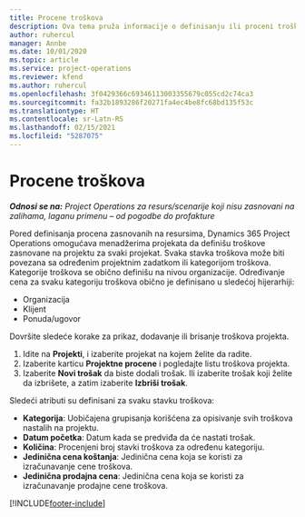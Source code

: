 ```yaml
---
title: Procene troškova
description: Ova tema pruža informacije o definisanju ili proceni troškova zasnovanih na projektu.
author: ruhercul
manager: Annbe
ms.date: 10/01/2020
ms.topic: article
ms.service: project-operations
ms.reviewer: kfend
ms.author: ruhercul
ms.openlocfilehash: 3f0429366c69346113003355679c055cd2c74ca3
ms.sourcegitcommit: fa32b1893286f20271fa4ec4be8fc68bd135f53c
ms.translationtype: HT
ms.contentlocale: sr-Latn-RS
ms.lasthandoff: 02/15/2021
ms.locfileid: "5287075"
---
```

# <a name="expense-estimates"></a>Procene troškova
_**Odnosi se na:** Project Operations za resurs/scenarije koji nisu zasnovani na zalihama, laganu primenu – od pogodbe do profakture_

Pored definisanja procena zasnovanih na resursima, Dynamics 365 Project Operations omogućava menadžerima projekata da definišu troškove zasnovane na projektu za svaki projekat. Svaka stavka troškova može biti povezana sa određenim projektnim zadatkom ili kategorijom troškova. Kategorije troškova se obično definišu na nivou organizacije. Određivanje cena za svaku kategoriju troškova obično je definisano u sledećoj hijerarhiji:

- Organizacija
- Klijent
- Ponuda/ugovor

Dovršite sledeće korake za prikaz, dodavanje ili brisanje troškova projekta.

1. Idite na **Projekti**, i izaberite projekat na kojem želite da radite.
2. Izaberite karticu **Projektne procene** i pogledajte listu troškova projekta.
3. Izaberite **Novi trošak** da biste dodali trošak. Ili izaberite trošak koji želite da izbrišete, a zatim izaberite **Izbriši trošak**.

Sledeći atributi su definisani za svaku stavku troškova:

- **Kategorija**: Uobičajena grupisanja korišćena za opisivanje svih troškova nastalih na projektu.
- **Datum početka**: Datum kada se predviđa da će nastati trošak.
- **Količina**: Procenjeni broj stavki troškova za određenu kategoriju.
- **Jedinična cena koštanja**: Jedinična cena koja se koristi za izračunavanje cene troškova.
- **Jedinična prodajna cena**: Jedinična cena koja se koristi za izračunavanje prodajne cene troškova.



[!INCLUDE[footer-include](../includes/footer-banner.md)]